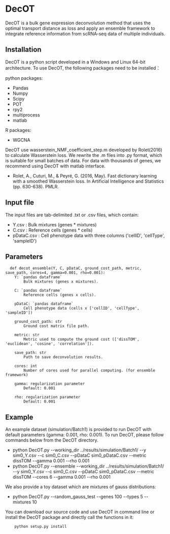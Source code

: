 # DecOT
DecOT is a bulk gene expression deconvolution method that uses the optimal transport distance as loss and apply an ensemble framework to integrate reference information from scRNA-seq data of multiple individuals. 

## Installation

DecOT is a python script developed in a Windows and Linux 64-bit architecture. To use DecOT, the following packages need to be installed：

python packages:

* Pandas
* Numpy
* Scipy
* POT
* rpy2
* multiprocess
* matlab

R packages:

* WGCNA

DecOT use wasserstein_NMF_coefficient_step.m developed by Rolet(2016) to calculate Wasserstein loss. We rewrite the .m files into .py format, which is suitable for small batches of data. For data with thousands of genes, we recommend using DecOT with matlab interface. 

* Rolet, A., Cuturi, M., & Peyré, G. (2016, May). Fast dictionary learning with a smoothed Wasserstein loss. In Artificial Intelligence and Statistics (pp. 630-638). PMLR.


## Input file
The input files are tab-delimited .txt or .csv files, which contain:

* Y.csv : Bulk mixtures (genes * mixtures)
* C.csv : Reference cells (genes * cells)
* pDataC.csv : Cell phenotype data with three columns ('cellID', 'cellType', 'sampleID')

## Parameters
      def decot_ensemble(Y, C, pDataC, ground_cost_path, metric, save_path, cores=4, gamma=0.001, rho=0.001):
        Y: `pandas dataframe`
            Bulk mixtures (genes x mixtures).

        C: `pandas dataframe`
            Reference cells (genes x cells).

        pDataC: `pandas dataframe`
            Cell phenotype data (cells x ['cellID', 'cellType', 'sampleID'])

        ground_cost_path: str
            Ground cost matrix file path.

        metric: str
            Metric used to compute the ground cost (['dissTOM', 'euclidean', 'cosine', 'correlation']).

        save_path: str
            Path to save deconvolution results.

        cores: int
            Number of cores used for parallel computing. (for ensemble framework)

        gamma: regularization parameter
            Default: 0.001

        rho: regularization parameter
            Default: 0.001


## Example 

An example dataset (simulation/Batch1) is provided to run DecOT with default parameters (gamma: 0.001, rho: 0.001). To run DecOT, please follow commands below from the DecOT directory.

* python DecOT.py --working_dir ../results/simulation/Batch1/ --y sim0_Y.csv --c sim0_C.csv --pDataC sim0_pDataC.csv --metric dissTOM --gamma 0.001 --rho 0.001
* python DecOT.py --ensemble --working_dir ../results/simulation/Batch1/ --y sim0_Y.csv --c sim0_C.csv --pDataC sim0_pDataC.csv --metric dissTOM --cores 6 --gamma 0.001 --rho 0.001

We also provide a toy dataset which are mixtures of gauss distributions:

* python DecOT.py --random_gauss_test --genes 100 --types 5 --mixtures 10

You can download our source code and use DecOT in command line or install the DecOT package and directly call the functions in it:

        python setup.py install
